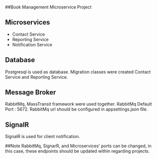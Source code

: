 ##Book Management Microservice Project

## Microservices
* Contact Service  
* Reporting Service 
* Notification Service 

## Database
Postgresql is used as database.
Migration classes were created Contact Service and Reporting Service.


## Message Broker
RabbitMq, MassTransit framework were used together.
RabbitMq Default Port : 5672.
RabbitMq url should be configured in appsettings.json file.

## SignalR
SignalR is used for client notification.


##Note
RabbitMq, SignarR, and Microservices' ports can be changed, in this case, these endpoints should be updated within regarding projects.